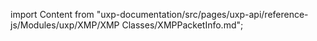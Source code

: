 import Content from "uxp-documentation/src/pages/uxp-api/reference-js/Modules/uxp/XMP/XMP Classes/XMPPacketInfo.md";

<Content query="product=photoshop"/>
